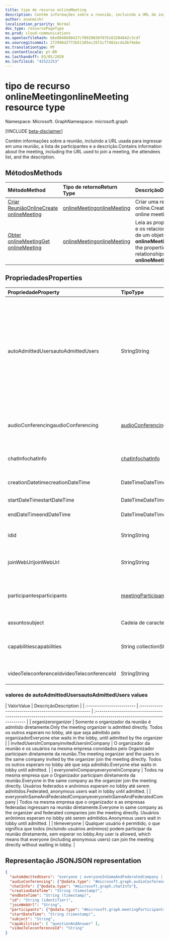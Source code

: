 ```yaml
---
title: tipo de recurso onlineMeeting
description: Contém informações sobre a reunião, incluindo a URL de ingresso, a lista de participantes e a descrição.
author: ananmishr
localization_priority: Normal
doc_type: resourcePageType
ms.prod: cloud-communications
ms.openlocfilehash: b6e0848b88427cf0929030f07b163204842c3cd7
ms.sourcegitcommit: 272996d2772b51105ec25f1cf7482ecda3b74ebe
ms.translationtype: MT
ms.contentlocale: pt-BR
ms.lasthandoff: 03/05/2020
ms.locfileid: "42522253"
---
```

# <a name="onlinemeeting-resource-type"></a><span data-ttu-id="1ad65-103">tipo de recurso onlineMeeting</span><span class="sxs-lookup"><span data-stu-id="1ad65-103">onlineMeeting resource type</span></span>

<span data-ttu-id="1ad65-104">Namespace: Microsoft. Graph</span><span class="sxs-lookup"><span data-stu-id="1ad65-104">Namespace: microsoft.graph</span></span>

[!INCLUDE [beta-disclaimer](../../includes/beta-disclaimer.md)]

<span data-ttu-id="1ad65-105">Contém informações sobre a reunião, incluindo a URL usada para ingressar em uma reunião, a lista de participantes e a descrição.</span><span class="sxs-lookup"><span data-stu-id="1ad65-105">Contains information about the meeting, including the URL used to join a meeting, the attendees list, and the description.</span></span>

## <a name="methods"></a><span data-ttu-id="1ad65-106">Métodos</span><span class="sxs-lookup"><span data-stu-id="1ad65-106">Methods</span></span>

| <span data-ttu-id="1ad65-107">Método</span><span class="sxs-lookup"><span data-stu-id="1ad65-107">Method</span></span>         | <span data-ttu-id="1ad65-108">Tipo de retorno</span><span class="sxs-lookup"><span data-stu-id="1ad65-108">Return Type</span></span> | <span data-ttu-id="1ad65-109">Descrição</span><span class="sxs-lookup"><span data-stu-id="1ad65-109">Description</span></span> |
|:---------------|:--------|:----------|
| [<span data-ttu-id="1ad65-110">Criar ReuniãoOnline</span><span class="sxs-lookup"><span data-stu-id="1ad65-110">Create onlineMeeting</span></span>](../api/application-post-onlineMeetings.md) | [<span data-ttu-id="1ad65-111">onlineMeeting</span><span class="sxs-lookup"><span data-stu-id="1ad65-111">onlineMeeting</span></span>](onlinemeeting.md) | <span data-ttu-id="1ad65-112">Criar uma reunião online.</span><span class="sxs-lookup"><span data-stu-id="1ad65-112">Create an online meeting.</span></span> |
| [<span data-ttu-id="1ad65-113">Obter onlineMeeting</span><span class="sxs-lookup"><span data-stu-id="1ad65-113">Get onlineMeeting</span></span>](../api/onlinemeeting-get.md) | [<span data-ttu-id="1ad65-114">onlineMeeting</span><span class="sxs-lookup"><span data-stu-id="1ad65-114">onlineMeeting</span></span>](onlinemeeting.md) | <span data-ttu-id="1ad65-115">Leia as propriedades e os relacionamentos de um objeto **onlineMeeting** .</span><span class="sxs-lookup"><span data-stu-id="1ad65-115">Read the properties and relationships of an **onlineMeeting** object.</span></span> |

## <a name="properties"></a><span data-ttu-id="1ad65-116">Propriedades</span><span class="sxs-lookup"><span data-stu-id="1ad65-116">Properties</span></span>

| <span data-ttu-id="1ad65-117">Propriedade</span><span class="sxs-lookup"><span data-stu-id="1ad65-117">Property</span></span>                  | <span data-ttu-id="1ad65-118">Tipo</span><span class="sxs-lookup"><span data-stu-id="1ad65-118">Type</span></span>                                                   | <span data-ttu-id="1ad65-119">Descrição</span><span class="sxs-lookup"><span data-stu-id="1ad65-119">Description</span></span>                                                                                                                |
| :------------------------ | :----------------------------------------------------- | :------------------------------------------------------------------------------------------------------------------------- |
| <span data-ttu-id="1ad65-120">autoAdmittedUsers</span><span class="sxs-lookup"><span data-stu-id="1ad65-120">autoAdmittedUsers</span></span>         | <span data-ttu-id="1ad65-121">String</span><span class="sxs-lookup"><span data-stu-id="1ad65-121">String</span></span>                                                 | <span data-ttu-id="1ad65-122">A configuração que especifica o tipo de participantes que será automaticamente permitido na reunião online.</span><span class="sxs-lookup"><span data-stu-id="1ad65-122">The setting that specifies the type of participants that will automatically be allowed into the online meeting.</span></span> <span data-ttu-id="1ad65-123">Os valores possíveis são: `everyone`, `everyoneInSameAndFederatedCompany`, `everyoneInCompany`, `invitedUsersInCompany`, `organizer`.</span><span class="sxs-lookup"><span data-stu-id="1ad65-123">Possible values are: `everyone`, `everyoneInSameAndFederatedCompany`, `everyoneInCompany`, `invitedUsersInCompany`, `organizer`.</span></span> <span data-ttu-id="1ad65-124">Somente leitura.</span><span class="sxs-lookup"><span data-stu-id="1ad65-124">Read-only.</span></span>|
| <span data-ttu-id="1ad65-125">audioConferencing</span><span class="sxs-lookup"><span data-stu-id="1ad65-125">audioConferencing</span></span>         | [<span data-ttu-id="1ad65-126">audioConferencing</span><span class="sxs-lookup"><span data-stu-id="1ad65-126">audioConferencing</span></span>](audioconferencing.md)              | <span data-ttu-id="1ad65-127">As informações de acesso de telefone (discagem) para uma reunião online.</span><span class="sxs-lookup"><span data-stu-id="1ad65-127">The phone access (dial-in) information for an online meeting.</span></span> <span data-ttu-id="1ad65-128">Somente leitura.</span><span class="sxs-lookup"><span data-stu-id="1ad65-128">Read-only.</span></span> |
| <span data-ttu-id="1ad65-129">chatInfo</span><span class="sxs-lookup"><span data-stu-id="1ad65-129">chatInfo</span></span>                  | [<span data-ttu-id="1ad65-130">chatInfo</span><span class="sxs-lookup"><span data-stu-id="1ad65-130">chatInfo</span></span>](chatinfo.md)                                | <span data-ttu-id="1ad65-131">As informações de chat associadas a esta reunião online.</span><span class="sxs-lookup"><span data-stu-id="1ad65-131">The chat information associated with this online meeting.</span></span> |
| <span data-ttu-id="1ad65-132">creationDatetime</span><span class="sxs-lookup"><span data-stu-id="1ad65-132">creationDateTime</span></span>          | <span data-ttu-id="1ad65-133">DateTime</span><span class="sxs-lookup"><span data-stu-id="1ad65-133">DateTime</span></span>                                               | <span data-ttu-id="1ad65-134">O horário de criação da reunião em UTC.</span><span class="sxs-lookup"><span data-stu-id="1ad65-134">The meeting creation time in UTC.</span></span> <span data-ttu-id="1ad65-135">Somente leitura.</span><span class="sxs-lookup"><span data-stu-id="1ad65-135">Read-only.</span></span> |
| <span data-ttu-id="1ad65-136">startDateTime</span><span class="sxs-lookup"><span data-stu-id="1ad65-136">startDateTime</span></span>             | <span data-ttu-id="1ad65-137">DateTime</span><span class="sxs-lookup"><span data-stu-id="1ad65-137">DateTime</span></span>                                               | <span data-ttu-id="1ad65-138">A hora de início da reunião em UTC.</span><span class="sxs-lookup"><span data-stu-id="1ad65-138">The meeting start time in UTC.</span></span> |
| <span data-ttu-id="1ad65-139">endDateTime</span><span class="sxs-lookup"><span data-stu-id="1ad65-139">endDateTime</span></span>               | <span data-ttu-id="1ad65-140">DateTime</span><span class="sxs-lookup"><span data-stu-id="1ad65-140">DateTime</span></span>                                               | <span data-ttu-id="1ad65-141">A hora de término da reunião em UTC.</span><span class="sxs-lookup"><span data-stu-id="1ad65-141">The meeting end time in UTC.</span></span> |
| <span data-ttu-id="1ad65-142">id</span><span class="sxs-lookup"><span data-stu-id="1ad65-142">id</span></span>                        | <span data-ttu-id="1ad65-143">String</span><span class="sxs-lookup"><span data-stu-id="1ad65-143">String</span></span>                                                 | <span data-ttu-id="1ad65-144">A ID padrão associada à reunião online.</span><span class="sxs-lookup"><span data-stu-id="1ad65-144">The default ID associated with the online meeting.</span></span> <span data-ttu-id="1ad65-145">Somente leitura.</span><span class="sxs-lookup"><span data-stu-id="1ad65-145">Read-only.</span></span> |
| <span data-ttu-id="1ad65-146">joinWebUrl</span><span class="sxs-lookup"><span data-stu-id="1ad65-146">joinWebUrl</span></span>                   | <span data-ttu-id="1ad65-147">String</span><span class="sxs-lookup"><span data-stu-id="1ad65-147">String</span></span>                                                 | <span data-ttu-id="1ad65-148">A URL de ingresso da reunião online.</span><span class="sxs-lookup"><span data-stu-id="1ad65-148">The join URL of the online meeting.</span></span> <span data-ttu-id="1ad65-149">Somente leitura.</span><span class="sxs-lookup"><span data-stu-id="1ad65-149">Read-only.</span></span>|
| <span data-ttu-id="1ad65-150">participantes</span><span class="sxs-lookup"><span data-stu-id="1ad65-150">participants</span></span>              | [<span data-ttu-id="1ad65-151">meetingParticipants</span><span class="sxs-lookup"><span data-stu-id="1ad65-151">meetingParticipants</span></span>](meetingparticipants.md)          | <span data-ttu-id="1ad65-152">Os participantes associados à reunião online.</span><span class="sxs-lookup"><span data-stu-id="1ad65-152">The participants associated with the online meeting.</span></span>  <span data-ttu-id="1ad65-153">Isso inclui o organizador e os participantes.</span><span class="sxs-lookup"><span data-stu-id="1ad65-153">This includes the organizer and the attendees.</span></span> |
| <span data-ttu-id="1ad65-154">assunto</span><span class="sxs-lookup"><span data-stu-id="1ad65-154">subject</span></span>                   | <span data-ttu-id="1ad65-155">Cadeia de caracteres</span><span class="sxs-lookup"><span data-stu-id="1ad65-155">String</span></span>                                                 | <span data-ttu-id="1ad65-156">O assunto da reunião online.</span><span class="sxs-lookup"><span data-stu-id="1ad65-156">The subject of the online meeting.</span></span> |
| <span data-ttu-id="1ad65-157">capabilities</span><span class="sxs-lookup"><span data-stu-id="1ad65-157">capabilities</span></span>              | <span data-ttu-id="1ad65-158">String collection</span><span class="sxs-lookup"><span data-stu-id="1ad65-158">String collection</span></span>                                      | <span data-ttu-id="1ad65-159">A lista de recursos de reunião.</span><span class="sxs-lookup"><span data-stu-id="1ad65-159">The list of meeting capabilities.</span></span> <span data-ttu-id="1ad65-160">Os valores possíveis são `questionAndAnswer`:.</span><span class="sxs-lookup"><span data-stu-id="1ad65-160">Possible values are: `questionAndAnswer`.</span></span> |
| <span data-ttu-id="1ad65-161">videoTeleconferenceId</span><span class="sxs-lookup"><span data-stu-id="1ad65-161">videoTeleconferenceId</span></span>     | <span data-ttu-id="1ad65-162">String</span><span class="sxs-lookup"><span data-stu-id="1ad65-162">String</span></span>                                                 | <span data-ttu-id="1ad65-163">A ID de teleconferência de vídeo.</span><span class="sxs-lookup"><span data-stu-id="1ad65-163">The video teleconferencing ID.</span></span> <span data-ttu-id="1ad65-164">Somente leitura.</span><span class="sxs-lookup"><span data-stu-id="1ad65-164">Read-only.</span></span> |

### <a name="autoadmittedusers-values"></a><span data-ttu-id="1ad65-165">valores de autoAdmittedUsers</span><span class="sxs-lookup"><span data-stu-id="1ad65-165">autoAdmittedUsers values</span></span>
| <span data-ttu-id="1ad65-166">Valor</span><span class="sxs-lookup"><span data-stu-id="1ad65-166">Value</span></span> | <span data-ttu-id="1ad65-167">Descrição</span><span class="sxs-lookup"><span data-stu-id="1ad65-167">Description</span></span>  |
| :------------------------ | :----------------------------------------------------- | :------------------------------------------------------------------------------------------------------------------------- |
| <span data-ttu-id="1ad65-168">organizer</span><span class="sxs-lookup"><span data-stu-id="1ad65-168">organizer</span></span> | <span data-ttu-id="1ad65-169">Somente o organizador da reunião é admitido diretamente.</span><span class="sxs-lookup"><span data-stu-id="1ad65-169">Only the meeting organizer is admitted directly.</span></span>  <span data-ttu-id="1ad65-170">Todos os outros esperam no lobby, até que seja admitido pelo organizador</span><span class="sxs-lookup"><span data-stu-id="1ad65-170">Everyone else waits in the lobby, until admitted by the organizer</span></span>  |
| <span data-ttu-id="1ad65-171">invitedUsersInCompany</span><span class="sxs-lookup"><span data-stu-id="1ad65-171">invitedUsersInCompany</span></span> | <span data-ttu-id="1ad65-172">O organizador da reunião e os usuários na mesma empresa convidados pelo Organizador participam diretamente da reunião.</span><span class="sxs-lookup"><span data-stu-id="1ad65-172">The meeting organizer and the users in the same company invited by the organizer join the meeting directly.</span></span>  <span data-ttu-id="1ad65-173">Todos os outros esperam no lobby até que seja admitido.</span><span class="sxs-lookup"><span data-stu-id="1ad65-173">Everyone else waits in lobby until admitted.</span></span>  |
| <span data-ttu-id="1ad65-174">everyoneInCompany</span><span class="sxs-lookup"><span data-stu-id="1ad65-174">everyoneInCompany</span></span> | <span data-ttu-id="1ad65-175">Todos na mesma empresa que o Organizador participam diretamente da reunião.</span><span class="sxs-lookup"><span data-stu-id="1ad65-175">Everyone in the same company as the organizer join the meeting directly.</span></span>  <span data-ttu-id="1ad65-176">Usuários federados e anônimos esperam no lobby até serem admitidos.</span><span class="sxs-lookup"><span data-stu-id="1ad65-176">Federated, anonymous users wait in lobby until admitted.</span></span>  |
| <span data-ttu-id="1ad65-177">everyoneInSameAndFederatedCompany</span><span class="sxs-lookup"><span data-stu-id="1ad65-177">everyoneInSameAndFederatedCompany</span></span> |  <span data-ttu-id="1ad65-178">Todos na mesma empresa que o organizador e as empresas federadas ingressam na reunião diretamente.</span><span class="sxs-lookup"><span data-stu-id="1ad65-178">Everyone in same company as the organizer and federated companies join the meeting directly.</span></span>  <span data-ttu-id="1ad65-179">Usuários anônimos esperam no lobby até serem admitidos.</span><span class="sxs-lookup"><span data-stu-id="1ad65-179">Anonymous users wait in lobby until admitted.</span></span>  |
| <span data-ttu-id="1ad65-180">têm</span><span class="sxs-lookup"><span data-stu-id="1ad65-180">everyone</span></span> | <span data-ttu-id="1ad65-181">Qualquer usuário é permitido, o que significa que todos (incluindo usuários anônimos) podem participar da reunião diretamente, sem esperar no lobby.</span><span class="sxs-lookup"><span data-stu-id="1ad65-181">Any user is allowed, which means that everyone (including anonymous users) can join the meeting directly without waiting in lobby.</span></span>  |


## <a name="json-representation"></a><span data-ttu-id="1ad65-182">Representação JSON</span><span class="sxs-lookup"><span data-stu-id="1ad65-182">JSON representation</span></span>

<!-- {
  "blockType": "resource",
  "optionalProperties": [

  ],
  "@odata.type": "microsoft.graph.onlineMeeting"
}-->
```json
{
  "autoAdmittedUsers": "everyone | everyoneInSameAndFederatedCompany | everyoneInCompany | invitedUsersInCompany | organizer",
  "audioConferencing": {"@odata.type": "#microsoft.graph.audioConferencing"},
  "chatInfo": {"@odata.type": "#microsoft.graph.chatInfo"},
  "creationDateTime": "String (timestamp)",
  "endDateTime": "String (timestamp)",
  "id": "String (identifier)",
  "joinWebUrl": "String",
  "participants": {"@odata.type": "#microsoft.graph.meetingParticipants"},
  "startDateTime": "String (timestamp)",
  "subject": "String",
  "capabilities": [ "questionAndAnswer" ],
  "videoTeleconferenceId": "String"
}
```

<!-- uuid: 8fcb5dbc-d5aa-4681-8e31-b001d5168d79
2015-10-25 14:57:30 UTC -->
<!-- {
  "type": "#page.annotation",
  "description": "onlineMeeting resource",
  "keywords": "",
  "section": "documentation",
  "tocPath": ""
}-->
